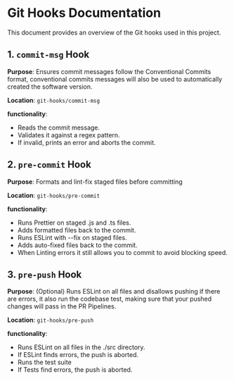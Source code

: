 # Git Hooks Documentation

This document provides an overview of the Git hooks used in this project.

## 1. `commit-msg` Hook

**Purpose**: Ensures commit messages follow the Conventional Commits format, conventional commits
messages will also be used to automatically created the software version.

**Location**: `git-hooks/commit-msg`

**functionality**:
- Reads the commit message.
- Validates it against a regex pattern.
- If invalid, prints an error and aborts the commit.



## 2. `pre-commit` Hook

**Purpose**: Formats and lint-fix staged files before committing

**Location**: `git-hooks/pre-commit`

**functionality**: 
- Runs Prettier on staged .js and .ts files.
- Adds formatted files back to the commit.
- Runs ESLint with --fix on staged files.
- Adds auto-fixed files back to the commit.
- When Linting errors it still allows you to commit to avoid blocking speed.

## 3. `pre-push` Hook

**Purpose**:  (Optional) Runs ESLint on all files and disallows pushing if there are errors, it also run the
codebase test, making sure that your pushed changes will pass in the PR Pipelines.

**Location**: `git-hooks/pre-push`

**functionality**:
- Runs ESLint on all files in the ./src directory.
- If ESLint finds errors, the push is aborted.
- Runs the test suite
- If Tests find errors, the push is aborted.
